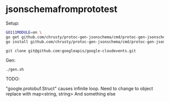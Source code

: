 # jsonschemafromprototest

Setup:

```sh
GO111MODULE=on \
go get github.com/chrusty/protoc-gen-jsonschema/cmd/protoc-gen-jsonschema && \
go install github.com/chrusty/protoc-gen-jsonschema/cmd/protoc-gen-jsonschema
```

```
git clone git@github.com:googleapis/google-cloudevents.git
```

Gen:

```sh
./gen.sh
```

TODO:

"google.protobuf.Struct" causes infinite loop. Need to change to object
replace with map<string, string>
And something else